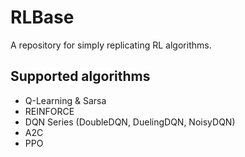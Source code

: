 # RLBase

A repository for simply replicating RL algorithms.

## Supported algorithms
 - Q-Learning & Sarsa
 - REINFORCE
 - DQN Series (DoubleDQN, DuelingDQN, NoisyDQN)
 - A2C
 - PPO


